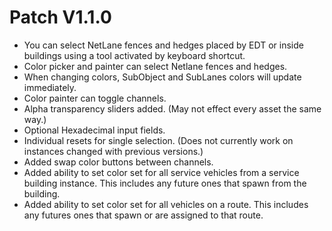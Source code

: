 ﻿# Patch V1.1.0
* You can select NetLane fences and hedges placed by EDT or inside buildings using a tool activated by keyboard shortcut.
* Color picker and painter can select Netlane fences and hedges.
* When changing colors, SubObject and SubLanes colors will update immediately.
* Color painter can toggle channels.
* Alpha transparency sliders added. (May not effect every asset the same way.)
* Optional Hexadecimal input fields.
* Individual resets for single selection. (Does not currently work on instances changed with previous versions.)
* Added swap color buttons between channels.
* Added ability to set color set for all service vehicles from a service building instance. This includes any future ones that spawn from the building.
* Added ability to set color set for all vehicles on a route. This includes any futures ones that spawn or are assigned to that route.